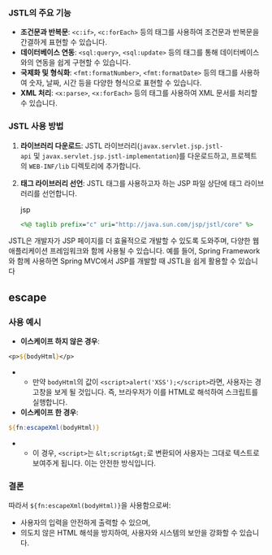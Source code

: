 ### JSTL의 주요 기능

- **조건문과 반복문**: `<c:if>`, `<c:forEach>` 등의 태그를 사용하여 조건문과 반복문을 간결하게 표현할 수 있습니다.
- **데이터베이스 연동**: `<sql:query>`, `<sql:update>` 등의 태그를 통해 데이터베이스와의 연동을 쉽게 구현할 수 있습니다.
- **국제화 및 형식화**: `<fmt:formatNumber>`, `<fmt:formatDate>` 등의 태그를 사용하여 숫자, 날짜, 시간 등을 다양한 형식으로 표현할 수 있습니다.
- **XML 처리**: `<x:parse>`, `<x:forEach>` 등의 태그를 사용하여 XML 문서를 처리할 수 있습니다.

### JSTL 사용 방법

1. **라이브러리 다운로드**: JSTL 라이브러리(`javax.servlet.jsp.jstl-api` 및 `javax.servlet.jsp.jstl-implementation`)를 다운로드하고, 프로젝트의 `WEB-INF/lib` 디렉토리에 추가합니다.
2. **태그 라이브러리 선언**: JSTL 태그를 사용하고자 하는 JSP 파일 상단에 태그 라이브러리를 선언합니다.
    
    jsp
    
    ```jsp
    <%@ taglib prefix="c" uri="http://java.sun.com/jsp/jstl/core" %>
    ```
    

JSTL은 개발자가 JSP 페이지를 더 효율적으로 개발할 수 있도록 도와주며, 다양한 웹 애플리케이션 프레임워크와 함께 사용될 수 있습니다. 예를 들어, Spring Framework와 함께 사용하면 Spring MVC에서 JSP를 개발할 때 JSTL을 쉽게 활용할 수 있습니다




## escape




### 사용 예시

- **이스케이프 하지 않은 경우**:

```jsp
<p>${bodyHtml}</p>
```


- - 만약 `bodyHtml`의 값이 `<script>alert('XSS');</script>`라면, 사용자는 경고창을 보게 될 것입니다. 즉, 브라우저가 이를 HTML로 해석하여 스크립트를 실행합니다.
- **이스케이프 한 경우**:

```jsp
${fn:escapeXml(bodyHtml)}
```


- - 이 경우, `<script>`는 `&lt;script&gt;`로 변환되어 사용자는 그대로 텍스트로 보여주게 됩니다. 이는 안전한 방식입니다.

### 결론

따라서 `${fn:escapeXml(bodyHtml)}`을 사용함으로써:

- 사용자의 입력을 안전하게 출력할 수 있으며,
- 의도치 않은 HTML 해석을 방지하여, 사용자와 시스템의 보안을 강화할 수 있습니다.

